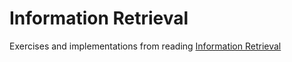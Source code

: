 # Information Retrieval

Exercises and implementations from reading [Information Retrieval](http://nlp.stanford.edu/IR-book/information-retrieval-book.html)
